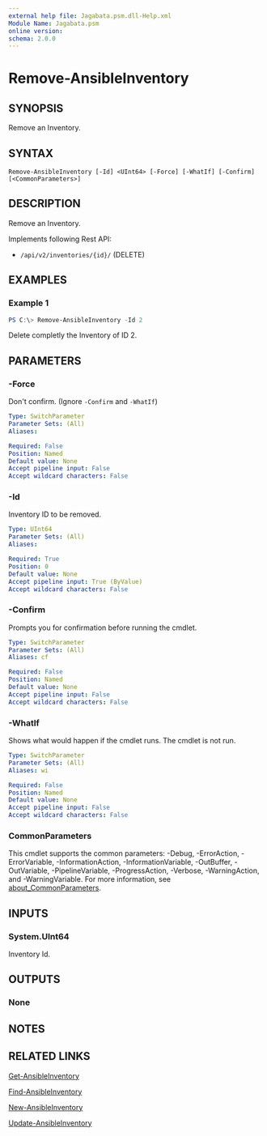 ```yaml
---
external help file: Jagabata.psm.dll-Help.xml
Module Name: Jagabata.psm
online version:
schema: 2.0.0
---
```


# Remove-AnsibleInventory

## SYNOPSIS
Remove an Inventory.

## SYNTAX

```
Remove-AnsibleInventory [-Id] <UInt64> [-Force] [-WhatIf] [-Confirm] [<CommonParameters>]
```

## DESCRIPTION
Remove an Inventory.

Implements following Rest API:  
- `/api/v2/inventories/{id}/` (DELETE)

## EXAMPLES

### Example 1
```powershell
PS C:\> Remove-AnsibleInventory -Id 2
```

Delete completly the Inventory of ID 2.

## PARAMETERS

### -Force
Don't confirm. (Ignore `-Confirm` and `-WhatIf`)

```yaml
Type: SwitchParameter
Parameter Sets: (All)
Aliases:

Required: False
Position: Named
Default value: None
Accept pipeline input: False
Accept wildcard characters: False
```

### -Id
Inventory ID to be removed.

```yaml
Type: UInt64
Parameter Sets: (All)
Aliases:

Required: True
Position: 0
Default value: None
Accept pipeline input: True (ByValue)
Accept wildcard characters: False
```

### -Confirm
Prompts you for confirmation before running the cmdlet.

```yaml
Type: SwitchParameter
Parameter Sets: (All)
Aliases: cf

Required: False
Position: Named
Default value: None
Accept pipeline input: False
Accept wildcard characters: False
```

### -WhatIf
Shows what would happen if the cmdlet runs.
The cmdlet is not run.

```yaml
Type: SwitchParameter
Parameter Sets: (All)
Aliases: wi

Required: False
Position: Named
Default value: None
Accept pipeline input: False
Accept wildcard characters: False
```

### CommonParameters
This cmdlet supports the common parameters: -Debug, -ErrorAction, -ErrorVariable, -InformationAction, -InformationVariable, -OutBuffer, -OutVariable, -PipelineVariable, -ProgressAction, -Verbose, -WarningAction, and -WarningVariable. For more information, see [about_CommonParameters](http://go.microsoft.com/fwlink/?LinkID=113216).

## INPUTS

### System.UInt64
Inventory Id.

## OUTPUTS

### None
## NOTES

## RELATED LINKS

[Get-AnsibleInventory](Get-AnsibleInventory.md)

[Find-AnsibleInventory](Find-AnsibleInventory.md)

[New-AnsibleInventory](New-AnsibleInventory.md)

[Update-AnsibleInventory](Update-AnsibleInventory.md)

